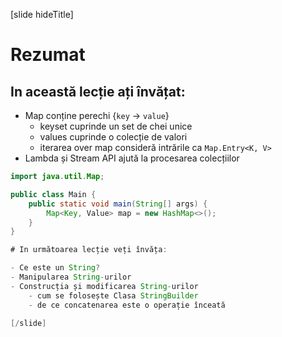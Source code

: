 [slide hideTitle]
# Rezumat



## In această lecție ați învățat:

- Map conține perechi \{`key` \-\> `value`\}
    - keyset cuprinde un set de chei unice
    - values cuprinde o colecție de valori 
    - iterarea over map consideră intrările ca `Map.Entry<K, V>`
- Lambda și Stream API ajută la procesarea colecțiilor 

```java
import java.util.Map;

public class Main {
    public static void main(String[] args) {
        Map<Key, Value> map = new HashMap<>();
    }
}

# In următoarea lecție veți învăța:

- Ce este un String?
- Manipularea String-urilor
- Construcția și modificarea String-urilor 
    - cum se folosește Clasa StringBuilder 
    - de ce concatenarea este o operație înceată

[/slide]